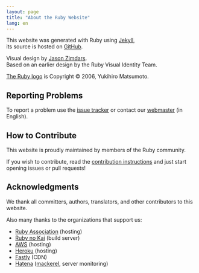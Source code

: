 ```yaml
---
layout: page
title: "About the Ruby Website"
lang: en
---
```


This website was generated with Ruby using [Jekyll][jekyll],<br>
its source is hosted on [GitHub][github-repo].

Visual design by [Jason Zimdars][jzimdars].<br>
Based on an earlier design by the Ruby Visual Identity Team.

[The Ruby logo][logo] is Copyright &copy; 2006, Yukihiro Matsumoto.


## Reporting Problems ##

To report a problem use the [issue tracker][github-issues]
or contact our [webmaster][webmaster] (in English).


## How to Contribute ##

This website is proudly maintained by members of the Ruby community.

If you wish to contribute, read the [contribution instructions][github-wiki]
and just start opening issues or pull requests!


## Acknowledgments ##

We thank all committers, authors, translators, and other contributors
to this website.

Also many thanks to the organizations that support us:

 * [Ruby Association][rubyassociation] (hosting)
 * [Ruby no Kai][rubynokai] (build server)
 * [AWS][aws] (hosting)
 * [Heroku][heroku] (hosting)
 * [Fastly][fastly] (CDN)
 * [Hatena][hatena] ([mackerel][mackerel], server monitoring)


[logo]: /en/about/logo/
[webmaster]: mailto:webmaster@ruby-lang.org
[jekyll]: http://www.jekyllrb.com/
[jzimdars]: https://twitter.com/jasonzimdars
[github-repo]: https://github.com/ruby/www.ruby-lang.org/
[github-issues]: https://github.com/ruby/www.ruby-lang.org/issues
[github-wiki]: https://github.com/ruby/www.ruby-lang.org/wiki
[rubyassociation]: http://www.ruby.or.jp
[heroku]: https://www.heroku.com/
[fastly]: http://www.fastly.com
[hatena]: http://hatenacorp.jp/
[mackerel]: https://mackerel.io/
[rubynokai]: http://ruby-no-kai.org/
[aws]: https://aws.amazon.com/

